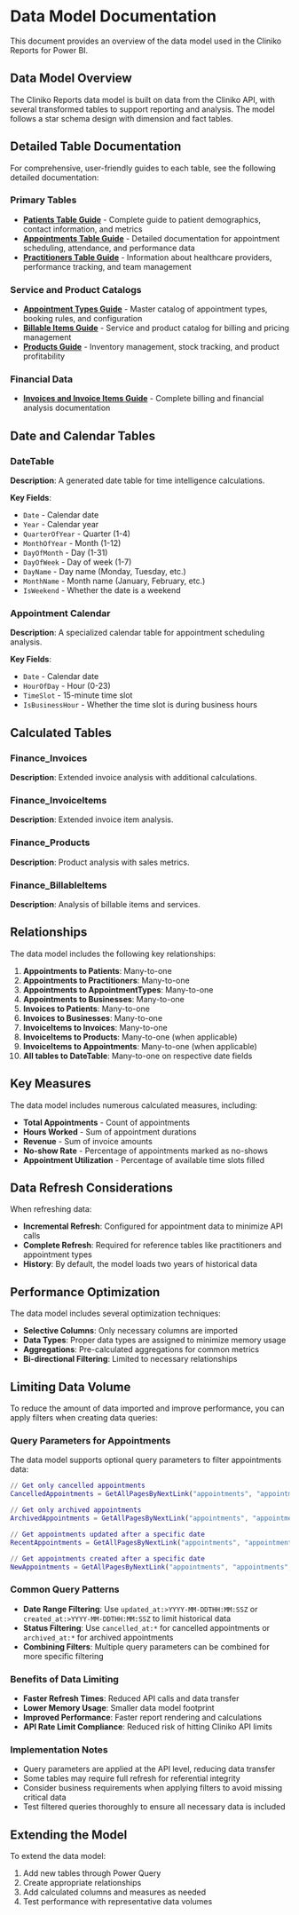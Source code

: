 # Data Model Documentation

This document provides an overview of the data model used in the Cliniko Reports for Power BI.

## Data Model Overview

The Cliniko Reports data model is built on data from the Cliniko API, with several transformed tables to support reporting and analysis. The model follows a star schema design with dimension and fact tables.

## Detailed Table Documentation

For comprehensive, user-friendly guides to each table, see the following detailed documentation:

### Primary Tables

- **[Patients Table Guide](./patients-table-guide.md)** - Complete guide to patient demographics, contact information, and metrics
- **[Appointments Table Guide](./appointments-guide.md)** - Detailed documentation for appointment scheduling, attendance, and performance data
- **[Practitioners Table Guide](./practitioners-guide.md)** - Information about healthcare providers, performance tracking, and team management

### Service and Product Catalogs

- **[Appointment Types Guide](./appointment-types-guide.md)** - Master catalog of appointment types, booking rules, and configuration
- **[Billable Items Guide](./billable-items-guide.md)** - Service and product catalog for billing and pricing management
- **[Products Guide](./products-guide.md)** - Inventory management, stock tracking, and product profitability

### Financial Data

- **[Invoices and Invoice Items Guide](./invoices-and-invoice-items-guide.md)** - Complete billing and financial analysis documentation


## Date and Calendar Tables

### DateTable

**Description**: A generated date table for time intelligence calculations.

**Key Fields**:

- `Date` - Calendar date
- `Year` - Calendar year
- `QuarterOfYear` - Quarter (1-4)
- `MonthOfYear` - Month (1-12)
- `DayOfMonth` - Day (1-31)
- `DayOfWeek` - Day of week (1-7)
- `DayName` - Day name (Monday, Tuesday, etc.)
- `MonthName` - Month name (January, February, etc.)
- `IsWeekend` - Whether the date is a weekend

### Appointment Calendar

**Description**: A specialized calendar table for appointment scheduling analysis.

**Key Fields**:

- `Date` - Calendar date
- `HourOfDay` - Hour (0-23)
- `TimeSlot` - 15-minute time slot
- `IsBusinessHour` - Whether the time slot is during business hours

## Calculated Tables

### Finance_Invoices

**Description**: Extended invoice analysis with additional calculations.

### Finance_InvoiceItems

**Description**: Extended invoice item analysis.

### Finance_Products

**Description**: Product analysis with sales metrics.

### Finance_BillableItems

**Description**: Analysis of billable items and services.

## Relationships

The data model includes the following key relationships:

1. **Appointments to Patients**: Many-to-one
2. **Appointments to Practitioners**: Many-to-one
3. **Appointments to AppointmentTypes**: Many-to-one
4. **Appointments to Businesses**: Many-to-one
5. **Invoices to Patients**: Many-to-one
6. **Invoices to Businesses**: Many-to-one
7. **InvoiceItems to Invoices**: Many-to-one
8. **InvoiceItems to Products**: Many-to-one (when applicable)
9. **InvoiceItems to Appointments**: Many-to-one (when applicable)
10. **All tables to DateTable**: Many-to-one on respective date fields

## Key Measures

The data model includes numerous calculated measures, including:

- **Total Appointments** - Count of appointments
- **Hours Worked** - Sum of appointment durations
- **Revenue** - Sum of invoice amounts
- **No-show Rate** - Percentage of appointments marked as no-shows
- **Appointment Utilization** - Percentage of available time slots filled

## Data Refresh Considerations

When refreshing data:

- **Incremental Refresh**: Configured for appointment data to minimize API calls
- **Complete Refresh**: Required for reference tables like practitioners and appointment types
- **History**: By default, the model loads two years of historical data

## Performance Optimization

The data model includes several optimization techniques:

- **Selective Columns**: Only necessary columns are imported
- **Data Types**: Proper data types are assigned to minimize memory usage
- **Aggregations**: Pre-calculated aggregations for common metrics
- **Bi-directional Filtering**: Limited to necessary relationships

## Limiting Data Volume

To reduce the amount of data imported and improve performance, you can apply filters when creating data queries:

### Query Parameters for Appointments

The data model supports optional query parameters to filter appointments data:

```m
// Get only cancelled appointments
CancelledAppointments = GetAllPagesByNextLink("appointments", "appointments", AppointmentType, "cancelled_at:*")

// Get only archived appointments
ArchivedAppointments = GetAllPagesByNextLink("appointments", "appointments", AppointmentType, "archived_at:*")

// Get appointments updated after a specific date
RecentAppointments = GetAllPagesByNextLink("appointments", "appointments", AppointmentType, "updated_at:>2024-01-01T00:00:00Z")

// Get appointments created after a specific date
NewAppointments = GetAllPagesByNextLink("appointments", "appointments", AppointmentType, "created_at:>2024-01-01T00:00:00Z")
```

### Common Query Patterns

- **Date Range Filtering**: Use `updated_at:>YYYY-MM-DDTHH:MM:SSZ` or `created_at:>YYYY-MM-DDTHH:MM:SSZ` to limit historical data
- **Status Filtering**: Use `cancelled_at:*` for cancelled appointments or `archived_at:*` for archived appointments
- **Combining Filters**: Multiple query parameters can be combined for more specific filtering

### Benefits of Data Limiting

- **Faster Refresh Times**: Reduced API calls and data transfer
- **Lower Memory Usage**: Smaller data model footprint
- **Improved Performance**: Faster report rendering and calculations
- **API Rate Limit Compliance**: Reduced risk of hitting Cliniko API limits

### Implementation Notes

- Query parameters are applied at the API level, reducing data transfer
- Some tables may require full refresh for referential integrity
- Consider business requirements when applying filters to avoid missing critical data
- Test filtered queries thoroughly to ensure all necessary data is included

## Extending the Model

To extend the data model:

1. Add new tables through Power Query
2. Create appropriate relationships
3. Add calculated columns and measures as needed
4. Test performance with representative data volumes